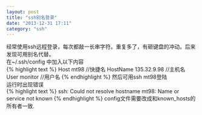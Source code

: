 ```yaml
---
layout: post
title: "ssh别名登录"
date: "2013-12-31 17:11"
category: "ssh"
---
```


经常使用ssh远程登录，每次都敲一长串字符。重复多了，有砸键盘的冲动。后来发现可用别名代替。  
在~/.ssh/config 中加入以下内容  
{% highlight text %}
Host mt98   //快捷名
HostName 135.32.9.98 //主机名
User monitor  //用户名
{% endhighlight %}
然后可用ssh mt98登陆  
运行时出现错误  
{% highlight text %}
ssh: Could not resolve hostname mt98: Name or service not known
{% endhighlight %}
config文件需要改成和known_hosts的所有者一致.

